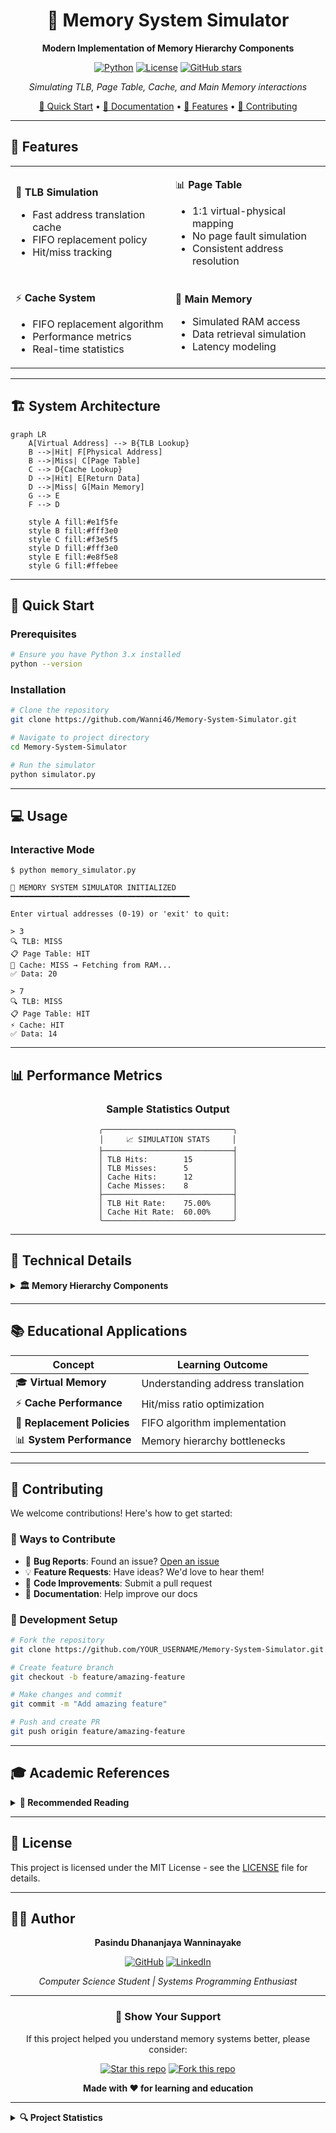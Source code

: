 <div align="center">

# 🧠 Memory System Simulator

**Modern Implementation of Memory Hierarchy Components**

[![Python](https://img.shields.io/badge/Python-3.x-blue.svg)](https://python.org)
[![License](https://img.shields.io/badge/License-MIT-green.svg)](LICENSE)
[![GitHub stars](https://img.shields.io/github/stars/Wanni46/Memory-System-Simulator.svg?style=social&label=Star)](https://github.com/Wanni46/Memory-System-Simulator)

*Simulating TLB, Page Table, Cache, and Main Memory interactions*

[🚀 Quick Start](#-quick-start) • [📖 Documentation](#-documentation) • [🎯 Features](#-features) • [🤝 Contributing](#-contributing)

</div>

---

## 🎯 Features

<table>
<tr>
<td>

🔄 **TLB Simulation**
- Fast address translation cache
- FIFO replacement policy
- Hit/miss tracking

</td>
<td>

📊 **Page Table**
- 1:1 virtual-physical mapping
- No page fault simulation
- Consistent address resolution

</td>
</tr>
<tr>
<td>

⚡ **Cache System**
- FIFO replacement algorithm
- Performance metrics
- Real-time statistics

</td>
<td>

💾 **Main Memory**
- Simulated RAM access
- Data retrieval simulation
- Latency modeling

</td>
</tr>
</table>

---

## 🏗️ System Architecture

```mermaid
graph LR
    A[Virtual Address] --> B{TLB Lookup}
    B -->|Hit| F[Physical Address]
    B -->|Miss| C[Page Table]
    C --> D{Cache Lookup}
    D -->|Hit| E[Return Data]
    D -->|Miss| G[Main Memory]
    G --> E
    F --> D
    
    style A fill:#e1f5fe
    style B fill:#fff3e0
    style C fill:#f3e5f5
    style D fill:#fff3e0
    style E fill:#e8f5e8
    style G fill:#ffebee
```

---

## 🚀 Quick Start

### Prerequisites
```bash
# Ensure you have Python 3.x installed
python --version
```

### Installation
```bash
# Clone the repository
git clone https://github.com/Wanni46/Memory-System-Simulator.git

# Navigate to project directory
cd Memory-System-Simulator

# Run the simulator
python simulator.py
```

---

## 💻 Usage

### Interactive Mode
```console
$ python memory_simulator.py

🧠 MEMORY SYSTEM SIMULATOR INITIALIZED
━━━━━━━━━━━━━━━━━━━━━━━━━━━━━━━━━━━━━━━━

Enter virtual addresses (0-19) or 'exit' to quit:

> 3
🔍 TLB: MISS
📋 Page Table: HIT
💾 Cache: MISS → Fetching from RAM...
✅ Data: 20

> 7
🔍 TLB: MISS  
📋 Page Table: HIT
⚡ Cache: HIT
✅ Data: 14
```

---

## 📊 Performance Metrics

<div align="center">

### Sample Statistics Output

```
╭─────────────────────────────╮
│     📈 SIMULATION STATS     │
├─────────────────────────────┤
│ TLB Hits:        15         │
│ TLB Misses:      5          │
│ Cache Hits:      12         │
│ Cache Misses:    8          │
├─────────────────────────────┤
│ TLB Hit Rate:    75.00%     │
│ Cache Hit Rate:  60.00%     │
╰─────────────────────────────╯
```

</div>

---

## 🔧 Technical Details

<details>
<summary><b>🏛️ Memory Hierarchy Components</b></summary>

### Translation Lookaside Buffer (TLB)
- **Purpose**: Cache recent virtual-to-physical address translations
- **Size**: Configurable (default: small cache)
- **Policy**: FIFO replacement
- **Performance**: Dramatically reduces translation overhead

### Page Table
- **Mapping**: 1:1 virtual to physical pages
- **Implementation**: Hash-based lookup
- **Fault Handling**: No page faults in current simulation
- **Access**: Direct mapping for predictable behavior

### Cache Memory
- **Type**: Unified instruction/data cache
- **Algorithm**: FIFO replacement
- **Levels**: Single-level cache simulation
- **Metrics**: Hit rate, miss penalty tracking

### Main Memory
- **Access**: Simulated RAM with realistic delays
- **Capacity**: Configurable memory size
- **Data**: Random data generation for testing
- **Latency**: Simulated memory access times

</details>

---

## 📚 Educational Applications

| Concept | Learning Outcome |
|---------|------------------|
| 🎓 **Virtual Memory** | Understanding address translation |
| ⚡ **Cache Performance** | Hit/miss ratio optimization |
| 🔄 **Replacement Policies** | FIFO algorithm implementation |
| 📊 **System Performance** | Memory hierarchy bottlenecks |

---

## 🤝 Contributing

We welcome contributions! Here's how to get started:

### 🌟 Ways to Contribute
- 🐛 **Bug Reports**: Found an issue? [Open an issue](https://github.com/Wanni46/Memory-System-Simulator/issues)
- 💡 **Feature Requests**: Have ideas? We'd love to hear them!
- 🔧 **Code Improvements**: Submit a pull request
- 📖 **Documentation**: Help improve our docs

### 🚀 Development Setup
```bash
# Fork the repository
git clone https://github.com/YOUR_USERNAME/Memory-System-Simulator.git

# Create feature branch
git checkout -b feature/amazing-feature

# Make changes and commit
git commit -m "Add amazing feature"

# Push and create PR
git push origin feature/amazing-feature
```

---

## 🎓 Academic References

<details>
<summary><b>📖 Recommended Reading</b></summary>

1. **Silberschatz, A., Galvin, P. B., & Gagne, G.** - *Operating System Concepts* (10th Edition)
2. **Hennessy, J. L., & Patterson, D. A.** - *Computer Architecture: A Quantitative Approach*
3. **Stallings, W.** - *Operating Systems: Internals and Design Principles*
4. **Tanenbaum, A. S.** - *Modern Operating Systems*

</details>

---

## 📄 License

This project is licensed under the MIT License - see the [LICENSE](LICENSE) file for details.

---

## 👨‍💻 Author

<div align="center">

**Pasindu Dhananjaya Wanninayake**

[![GitHub](https://img.shields.io/badge/GitHub-@Wanni46-181717?style=flat-square&logo=github)](https://github.com/Wanni46)
[![LinkedIn](https://img.shields.io/badge/LinkedIn-Connect-0077B5?style=flat-square&logo=linkedin)]([https://linkedin.com/in/your-profile](https://lk.linkedin.com/in/pasindu-dhananjaya-wanninayake-759877235))

*Computer Science Student | Systems Programming Enthusiast*

</div>

---

<div align="center">

### 🌟 Show Your Support

If this project helped you understand memory systems better, please consider:

[![Star this repo](https://img.shields.io/badge/⭐-Star%20this%20repo-yellow?style=for-the-badge)](https://github.com/Wanni46/Memory-System-Simulator)
[![Fork this repo](https://img.shields.io/badge/🍴-Fork%20this%20repo-green?style=for-the-badge)](https://github.com/Wanni46/Memory-System-Simulator/fork)

**Made with ❤️ for learning and education**

</div>

---

<details>
<summary><b>🔍 Project Statistics</b></summary>

![GitHub repo size](https://img.shields.io/github/repo-size/Wanni46/Memory-System-Simulator)
![GitHub code size](https://img.shields.io/github/languages/code-size/Wanni46/Memory-System-Simulator)
![GitHub last commit](https://img.shields.io/github/last-commit/Wanni46/Memory-System-Simulator)
![GitHub issues](https://img.shields.io/github/issues/Wanni46/Memory-System-Simulator)
![GitHub pull requests](https://img.shields.io/github/issues-pr/Wanni46/Memory-System-Simulator)

</details>
